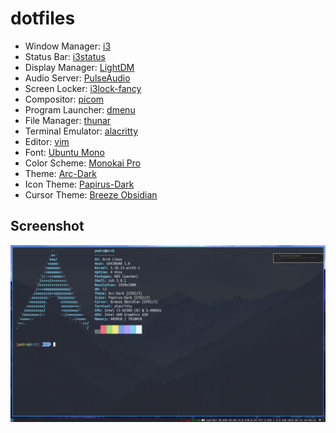 # dotfiles

- Window Manager: [i3](https://github.com/i3/i3)
- Status Bar: [i3status](https://github.com/i3/i3status)
- Display Manager: [LightDM](https://github.com/canonical/lightdm)
- Audio Server: [PulseAudio](https://www.freedesktop.org/wiki/Software/PulseAudio)
- Screen Locker: [i3lock-fancy](https://github.com/meskarune/i3lock-fancy)
- Compositor: [picom](https://github.com/yshui/picom)
- Program Launcher: [dmenu](https://tools.suckless.org/dmenu)
- File Manager: [thunar](https://gitlab.xfce.org/xfce/thunar)
- Terminal Emulator: [alacritty](https://github.com/alacritty/alacritty)
- Editor: [vim](https://github.com/vim/vim)
- Font: [Ubuntu Mono](https://design.ubuntu.com/font)
- Color Scheme: [Monokai Pro](https://monokai.pro)
- Theme: [Arc-Dark](https://github.com/horst3180/arc-theme)
- Icon Theme: [Papirus-Dark](https://github.com/PapirusDevelopmentTeam/papirus-icon-theme)
- Cursor Theme: [Breeze Obsidian](https://aur.archlinux.org/packages/breeze-obsidian-cursor-theme)

## Screenshot
![ScreenShot](screenshot.png)


